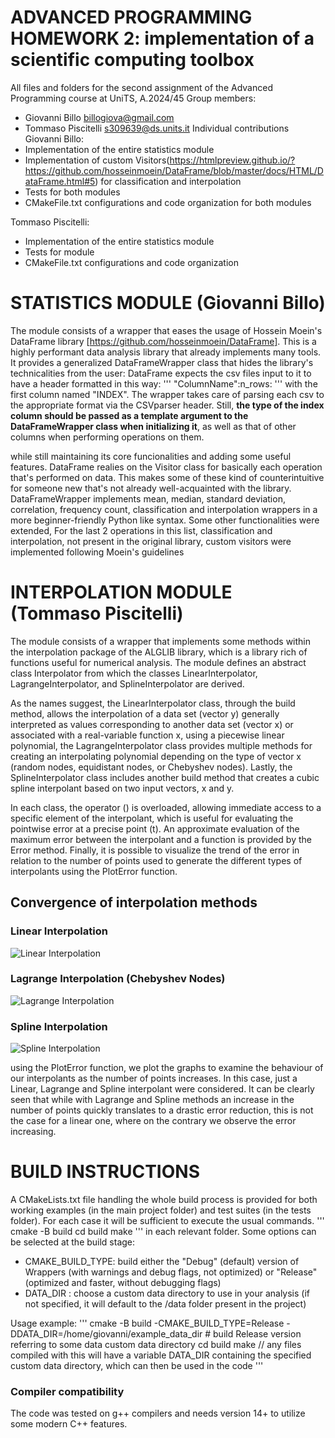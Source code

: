 # ADVANCED PROGRAMMING HOMEWORK 2: implementation of a scientific computing toolbox
All files and folders for the second assignment of the Advanced Programming course at UniTS, A.2024/45
Group members:
- Giovanni Billo billogiova@gmail.com
- Tommaso Piscitelli s309639@ds.units.it
Individual contributions
Giovanni Billo:
- Implementation of the entire statistics module
- Implementation of custom Visitors(https://htmlpreview.github.io/?https://github.com/hosseinmoein/DataFrame/blob/master/docs/HTML/DataFrame.html#5) for classification and interpolation 
- Tests for both modules
- CMakeFile.txt configurations and code organization for both modules

Tommaso Piscitelli:
- Implementation of the entire statistics module
- Tests for module
- CMakeFile.txt configurations and code organization


# STATISTICS MODULE (Giovanni Billo)
The module consists of a wrapper that eases the usage of Hossein Moein's DataFrame library [https://github.com/hosseinmoein/DataFrame].
This is a highly performant data analysis library that already implements many tools.
It provides a generalized DataFrameWrapper class that hides the library's technicalities from the user: DataFrame expects the csv files input to it to have a header formatted in this way:
'''
"ColumnName":n_rows:<ColumnType>
'''
with the first column named "INDEX".
The wrapper takes care of parsing each csv to the appropriate format via  the CSVparser header.
Still, **the type of the index column should be passed as a template argument to the DataFrameWrapper class when initializing it**, as well as that of other columns when performing operations on them.

while still maintaining its core funcionalities and adding some useful features.
DataFrame realies on the Visitor class for basically each operation that's performed on data. This makes some of these kind of counterintuitive 
for someone new that's not already well-acquainted with the library.
DataFrameWrapper implements mean, median, standard deviation, correlation, frequency count, classification and interpolation wrappers in a more beginner-friendly Python like syntax.
Some other functionalities were extended, 
For the last 2 operations in this list, classification and interpolation, not present in the original library, custom visitors were implemented following Moein's guidelines

# INTERPOLATION MODULE (Tommaso Piscitelli)
The module consists of a wrapper that implements some methods within the interpolation package of the ALGLIB library, which is a library rich of functions useful for numerical analysis. The module defines an abstract class Interpolator from which the classes LinearInterpolator, LagrangeInterpolator, and SplineInterpolator are derived.

As the names suggest, the LinearInterpolator class, through the build method, allows the interpolation of a data set (vector y) generally interpreted as values corresponding to another data set (vector x) or associated with a real-variable function x, using a piecewise linear polynomial, the LagrangeInterpolator class provides multiple methods for creating an interpolating polynomial depending on the type of vector x (random nodes, equidistant nodes, or Chebyshev nodes). Lastly, the SplineInterpolator class includes another build method that creates a cubic spline interpolant based on two input vectors, x and y.

In each class, the operator () is overloaded, allowing immediate access to a specific element of the interpolant, which is useful for evaluating the pointwise error at a precise point (t). 
An approximate evaluation of the maximum error between the interpolant and a function is provided by the Error method. 
Finally, it is possible to visualize the trend of the error in relation to the number of points used to generate the different types of interpolants using the PlotError function.

## Convergence of interpolation methods 

### Linear Interpolation
![Linear Interpolation](images/error_plot_linear.png)

### Lagrange Interpolation (Chebyshev Nodes)
![Lagrange Interpolation](images/error_plot_chebyshev.png)

### Spline Interpolation
![Spline Interpolation](images/error_plot_spline.png)

using the PlotError function, we plot the graphs to examine the behaviour of our interpolants as the number of points increases.
In this case, just a Linear, Lagrange and Spline interpolant were considered. It can be clearly seen that while with Lagrange and Spline methods an increase in the number of points quickly translates to a drastic error reduction, this is not the case for a linear one, where on the contrary we observe the error increasing.

# BUILD INSTRUCTIONS
A CMakeLists.txt file handling the whole build process is provided for both working examples (in the main project folder) and test suites (in the tests folder).
For each case it will be sufficient to execute the usual commands.
'''
cmake -B build
cd build
make
'''
in each relevant folder.
Some options can be selected at the build stage:
- CMAKE_BUILD_TYPE: build either the "Debug" (default) version of Wrappers (with warnings and debug flags, not optimized) or "Release" (optimized and faster, without debugging flags) 
- DATA_DIR : choose a custom data directory to use in your analysis (if not specified, it will default to the /data folder present in the project)

Usage example:
'''
cmake -B build -CMAKE_BUILD_TYPE=Release -DDATA_DIR=/home/giovanni/example_data_dir # build Release version referring to some data custom data directory
cd build
make // any files compiled with this will have a variable DATA_DIR containing the specified custom data directory, which can then be used in the code 
'''
### Compiler compatibility
The code was tested on g++ compilers and needs version 14+ to utilize some modern C++ features. 

